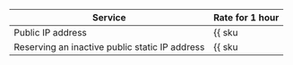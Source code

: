 | Service | Rate for 1 hour |
| ----- | ----- |
| Public IP address | {{ sku|KZT|network.public_fips|string }} |
| Reserving an inactive public static IP address | {{ sku|KZT|network.public_fips.deallocated|string }} |